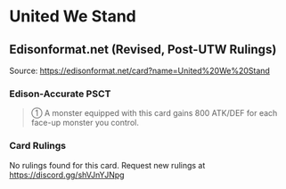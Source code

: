 # United We Stand

## Edisonformat.net (Revised, Post-UTW Rulings)

Source: https://edisonformat.net/card?name=United%20We%20Stand

### Edison-Accurate PSCT

> ① A monster equipped with this card gains 800 ATK/DEF for each face-up monster you control.

### Card Rulings

No rulings found for this card. Request new rulings at https://discord.gg/shVJnYJNpg
            